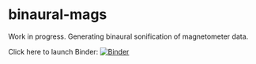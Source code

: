 # binaural-mags
Work in progress. Generating binaural sonification of magnetometer data. 

Click here to launch Binder: [![Binder](https://mybinder.org/badge_logo.svg)](https://mybinder.org/v2/gh/KCollins/binaural-mags/HEAD?labpath=Binaural%20Sonification.ipynb)
